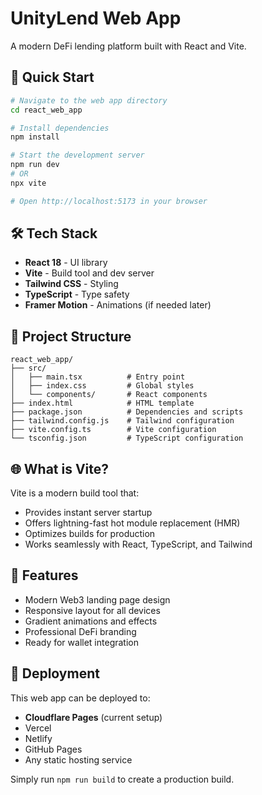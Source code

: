 # UnityLend Web App

A modern DeFi lending platform built with React and Vite.

## 🚀 Quick Start

```bash
# Navigate to the web app directory
cd react_web_app

# Install dependencies
npm install

# Start the development server
npm run dev
# OR
npx vite

# Open http://localhost:5173 in your browser
```

## 🛠 Tech Stack

- **React 18** - UI library
- **Vite** - Build tool and dev server
- **Tailwind CSS** - Styling
- **TypeScript** - Type safety
- **Framer Motion** - Animations (if needed later)

## 📁 Project Structure

```
react_web_app/
├── src/
│   ├── main.tsx          # Entry point
│   ├── index.css         # Global styles
│   └── components/       # React components
├── index.html            # HTML template
├── package.json          # Dependencies and scripts
├── tailwind.config.js    # Tailwind configuration
├── vite.config.ts        # Vite configuration
└── tsconfig.json         # TypeScript configuration
```

## 🌐 What is Vite?

Vite is a modern build tool that:
- Provides instant server startup
- Offers lightning-fast hot module replacement (HMR)
- Optimizes builds for production
- Works seamlessly with React, TypeScript, and Tailwind

## 🎯 Features

- Modern Web3 landing page design
- Responsive layout for all devices
- Gradient animations and effects
- Professional DeFi branding
- Ready for wallet integration

## 🚀 Deployment

This web app can be deployed to:
- **Cloudflare Pages** (current setup)
- Vercel
- Netlify
- GitHub Pages
- Any static hosting service

Simply run `npm run build` to create a production build.
